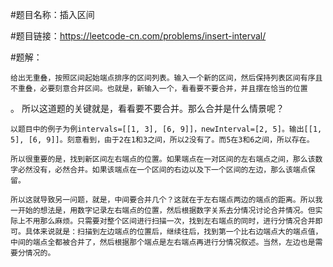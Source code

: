 #题目名称：插入区间

#题目链接：https://leetcode-cn.com/problems/insert-interval/

#题解：

	给出无重叠，按照区间起始端点排序的区间列表。输入一个新的区间，然后保持列表区间有序且不重叠，必要刻意合并区间。也就是，新输入一个，看看要不要合并，并且摆在恰当的位置
。
	所以这道题的关键就是，看看要不要合并。那么合并是什么情景呢？

	以题目中的例子为例intervals=[[1, 3], [6, 9]]，newInterval=[2, 5]。输出[[1, 5], [6, 9]]。刻意看到，由于2在1和3之间，所以2没有了。而5在3和6之间，所以存在。

	所以很重要的是，找到新区间左右端点的位置。如果端点在一对区间的左右端点之间，那么该数字必然没有，必然合并。如果该端点在一个区间的右边以及下一个区间的左边，那么该端点保留。

	所以这就导致另一问题，就是，中间要合并几个？这就在于左右端点两边的端点的距离。所以我一开始的想法是，用数字记录左右端点的位置，然后根据数字关系去分情况讨论合并情况。但实际上不用那么麻烦。只需要对整个区间进行扫描一次，找到左右端点的同时，进行分情况合并即可。具体来说就是：扫描到左边端点的位置后，继续往后，找到第一个比右边端点大的端点值，中间的端点全都被合并了，然后根据那个端点是左右端点再进行分情况叙述。当然，左边也是需要分情况的。